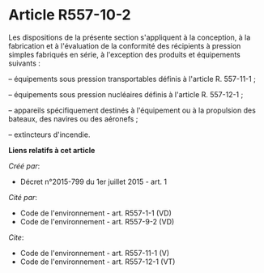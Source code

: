# Article R557-10-2

Les dispositions de la présente section s'appliquent à la conception, à la fabrication et à l'évaluation de la conformité des
récipients à pression simples fabriqués en série, à l'exception des produits et équipements suivants :

– équipements sous pression transportables définis à l'article R. 557-11-1 ;

– équipements sous pression nucléaires définis à l'article R. 557-12-1 ;

– appareils spécifiquement destinés à l'équipement ou à la propulsion des bateaux, des navires ou des aéronefs ;

– extincteurs d'incendie.

**Liens relatifs à cet article**

_Créé par_:

  - Décret n°2015-799 du 1er juillet 2015 - art. 1

_Cité par_:

  - Code de l'environnement - art. R557-1-1 (VD)
  - Code de l'environnement - art. R557-9-2 (VD)

_Cite_:

  - Code de l'environnement - art. R557-11-1 (V)
  - Code de l'environnement - art. R557-12-1 (VT)
